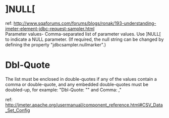 ]NULL[
===

ref: http://www.sqaforums.com/forums/blogs/ronak/193-understanding-jmeter-element-jdbc-request-sampler.html
<br />
Parameter values- Comma-separated list of parameter values. Use ]NULL[ to indicate a NULL parameter. (If required, the null string can be changed by defining the property "jdbcsampler.nullmarker".)


Dbl-Quote
===

The list must be enclosed in double-quotes if any of the values contain a comma or double-quote, and any embedded double-quotes must be doubled-up, for example:
"Dbl-Quote: "" and Comma: ,"

ref: http://jmeter.apache.org/usermanual/component_reference.html#CSV_Data_Set_Config

